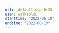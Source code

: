 ```yaml
---
url: _default:scp-6435
user: walksoldi
starttime: "2022-06-19"
endtime: "2022-08-19"
---
```

<reserve />